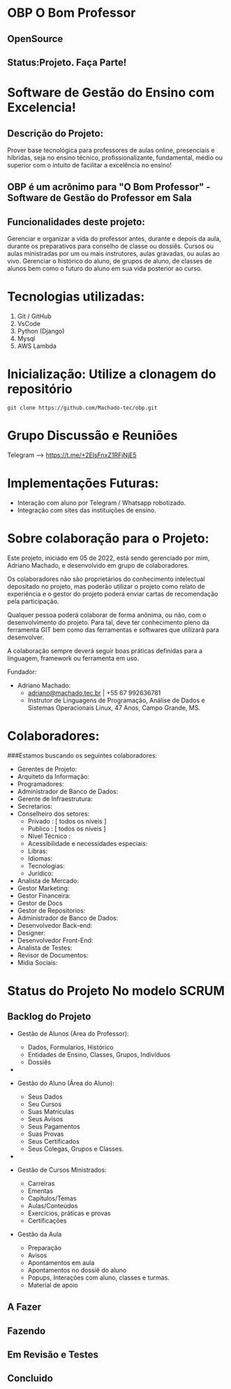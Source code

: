 # OBP O Bom Professor 
## OpenSource 
## Status:Projeto. Faça Parte!

# Software de Gestão do Ensino com Excelencia! 

## Descrição do Projeto: 
Prover base tecnológica para professores de aulas online, presenciais e híbridas, seja no ensino técnico, profissionalizante, fundamental, médio ou superior com o intuito de facilitar a excelência no ensino! 

## OBP é um acrônimo para "O Bom Professor" - Software de Gestão do Professor em Sala

## Funcionalidades deste projeto: 

Gerenciar e organizar a vida do professor antes, durante e depois da aula, durante os preparativos para conselho de classe ou dossiês. Cursos ou aulas ministradas por um ou mais instrutores, aulas gravadas, ou aulas ao vivo. Gerenciar o histórico do aluno, de grupos de aluno, de classes de alunos bem como o futuro do aluno em sua vida posterior ao curso.

# Tecnologias utilizadas:

1. Git / GitHub
2. VsCode
3. Python (Django)
4. Mysql
5. AWS Lambda

# Inicialização: Utilize a clonagem do repositório

    git clone https://github.com/Machado-tec/obp.git

# Grupo Discussão e Reuniões

  Telegram --> https://t.me/+2ElsFnxZ1RFjNjE5 


# Implementações Futuras:

- Interação com aluno por Telegram / Whatsapp robotizado. 
- Integração com sites das instituições de ensino.
  
# Sobre colaboração para o Projeto: 

Este projeto, iniciado em 05 de 2022, está sendo gerenciado por mim, Adriano Machado, e desenvolvido em grupo de colaboradores. 

Os colaboradores não são proprietários do conhecimento intelectual depositado no projeto, mas poderão utilizar o projeto como relato de experiência e o gestor do projeto poderá enviar cartas de recomendação pela participação.     

Qualquer pessoa poderá colaborar de forma anônima, ou não, com o desenvolvimento do projeto. Para tal, deve ter conhecimento pleno da ferramenta GIT bem como das ferramentas e softwares que utilizará para desenvolver. 
    
A colaboração sempre deverá seguir boas práticas definidas para a linguagem, framework ou ferramenta em uso. 

Fundador: 
- Adriano Machado: 
  - adriano@machado.tec.br | +55 67 992636781
  - Instrutor de Linguagens de Programação, Análise de Dados e Sistemas Operacionais Linux, 47 Anos, Campo Grande, MS. 


# Colaboradores: 

###Estamos buscando os seguintes colaboradores:
- Gerentes de Projeto:
- Arquiteto da Informação:
- Programadores:
- Administrador de Banco de Dados:
- Gerente de Infraestrutura:
- Secretarios:
- Conselheiro dos setores:
  - Privado : [ todos os níveis ]
  - Publico : [ todos os níveis ]
  - Nível Técnico :
  - Acessibilidade e necessidades especiais: 
  - Libras: 
  - Idiomas: 
  - Tecnologias: 
  - Jurídico:
- Analista de Mercado: 
- Gestor Marketing:
- Gestor Financeira: 
- Gestor de Docs 
- Gestor de Repositorios: 
- Administrador de Banco de Dados: 
- Desenvolvedor Back-end:
- Designer: 
- Desenvolvedor Front-End:
- Analista de Testes:
- Revisor de Documentos: 
- Midia Sociais: 


# Status do Projeto No modelo SCRUM

## Backlog do Projeto

- Gestão de Alunos (Area do Professor):
  - Dados, Formularios, Histórico
  - Entidades de Ensino, Classes, Grupos, Indivíduos
  - Dossiês 
- 
- Gestão do Aluno (Área do Aluno):
  - Seus Dados
  - Seu Cursos
  - Suas Matrículas
  - Seus Avisos
  - Seus Pagamentos
  - Suas Provas 
  - Seus Certificados
  - Seus Colegas, Grupos e Classes. 
- 
- Gestão de Cursos Ministrados:
  - Carreiras
  - Ementas
  - Capítulos/Temas
  - Aulas/Conteúdos
  - Exercícios, práticas e provas
  - Certificações
  
- Gestão da Aula
  - Preparação
  - Avisos
  - Apontamentos em aula
  - Apontamentos no dossiê do aluno
  - Popups, Interações com aluno, classes e turmas.
  - Material de apoio 

## A Fazer

## Fazendo

## Em Revisão e Testes

## Concluido


